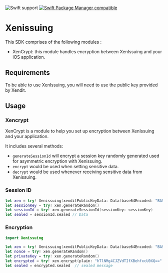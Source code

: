 ![Swift support](https://img.shields.io/badge/Swift-5.3%20%7C%205.4%20%7C%205.5%20%7C%205.6-brightgreen.svg?style=flat&colorA=28a745&&colorB=4E4E4E)
[![Swift Package Manager compatible](https://img.shields.io/badge/Swift_Package_Manager-compatible-brightgreen.svg?style=flat&colorA=28a745&&colorB=4E4E4E)](https://github.com/apple/swift-package-manager)
# Xenissuing 

This SDK comprises of the following modules :
- XenCrypt: this module handles encryption between XenIssuing and your iOS application.
## Requirements

To be able to use XenIssuing, you will need to use the public key provided by Xendit.

## Usage


### Xencrypt

XenCrypt is a module to help you set up encryption between XenIssuing and your application.

It includes several methods:
- `generateSessionId` will encrypt a session key randomly generated used for asymmetric encryption with Xenissuing.
- `encrypt` would be used when setting sensitive data.
- `decrypt` would be used whenever receiving sensitive data from Xenissuing.


### Session ID

```swift
let xen = try! Xenissuing(xenditPublicKeyData: Data(base64Encoded: "BASE64_PUBLIC_KEY")!)
let sessionKey = try! xen.generateRandom()
let sessionId = try! xen.generateSessionId(sessionKey: sessionKey)
let sealed = sessionId.sealed // Data
```

### Encryption

```swift
import Xenissuing

let xen = try! Xenissuing(xenditPublicKeyData: Data(base64Encoded: "BASE64_PUBLIC_KEY")!)
let nonce = try! xen.generateRandom()
let privateKey = try! xen.generateRandom()
let encrypted = try! xen.encrypt(plain: "hTlNMg4CJZVdTIfXBehfxcU0XQ==".data(using: .utf8)!, iv: nonce, sessionKey: privateKey)
let sealed = encrypted.sealed  // sealed message
```
